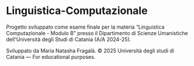 # Linguistica-Computazionale
Progetto sviluppato come esame finale per la materia “Linguistica Computazionale - Modulo B” presso il Dipartimento di Scienze Umanistiche dell'Università degli Studi di Catania (A/A 2024-25). 




Sviluppato da Maria Natasha Fragalà.
© 2025 Università degli studi di Catania — For educational purposes.
